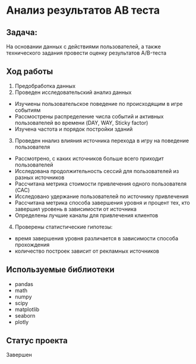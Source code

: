 # Анализ результатов АВ теста

## Задача:

На основании данных с действиями пользователей, а также технического задания провести оценку результатов A/B-теста

## Ход работы

1. Предобработка данных
2. Проведен исследовательский анализ данных
  * Изучиены пользовательское поведение по происходящим в игре событиям
  * Рассмострены распределение числа событий и активных пользователей во времени (DAY, WAY, Sticky factor)
  * Изучена частота и порядок постройки зданий
3. Проведен ннализ влияния источника перехода в игру на поведение пользователя
  * Рассмотрено, с каких источников больше всего приходит пользователей
  * Исследована продолжительность сессий для пользователей из разных источников
  * Рассчитана метрика стоимости привлечения одного пользователя (CAC)
  * Исследовано удержание пользователей по источнику привлечения
  * Рассчитана метрика способа завершения уровня и процент тех, кто завершил уровень в зависимости от источника
  * Определены лучшие каналы для привлечения клиентов
4. Проверены статистические гипотезы:
  * время завершения уровня различается в зависимости способа прохождения
  * количество построек зависит от рекламных источников

## Используемые библиотеки
- pandas
- math
- numpy
- scipy 
- matplotlib
- seaborn
- plotly

## Статус проекта
Завершен

